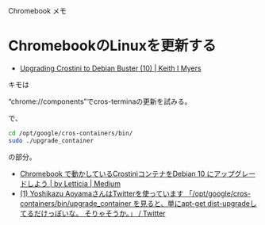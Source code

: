 Chromebook メモ


# ChromebookのLinuxを更新する

- [Upgrading Crostini to Debian Buster (10) | Keith I Myers](https://kmyers.me/blog/chromeos/upgrading-crostini-to-debian-buster-10/)

キモは

“chrome://components”でcros-terminaの更新を試みる。

で、

```sh
cd /opt/google/cros-containers/bin/
sudo ./upgrade_container
```

の部分。


- [Chromebook で動かしているCrostiniコンテナをDebian 10 にアップグレードしよう | by Letticia | Medium](https://medium.com/@m31mac/chromebook-%E3%81%A7%E5%8B%95%E3%81%8B%E3%81%97%E3%81%A6%E3%81%84%E3%82%8Bcrostini%E3%82%B3%E3%83%B3%E3%83%86%E3%83%8A%E3%82%92debian-10-%E3%81%AB%E3%82%A2%E3%83%83%E3%83%97%E3%82%B0%E3%83%AC%E3%83%BC%E3%83%89%E3%81%97%E3%82%88%E3%81%86-42369f5246fd)
- [(1) Yoshikazu AoyamaさんはTwitterを使っています 「/opt/google/cros-containers/bin/upgrade_container を見ると、単にapt-get dist-upgradeしてるだけっぽいな。 そりゃそうか。」 / Twitter](https://twitter.com/blauerberg/status/1286195586442526720)
